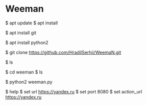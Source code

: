 # Weeman
$ apt update
$ apt install


$ apt install git


$ apt install python2


$ git clone  https://github.com/HradilSerhii/WeemaN.git


$ ls 

$ cd weeman
$ ls

$ python2 weeman.py

$ help
$ set url https://yandex.ru
$ set port 8080
$ set action_url https://yandex.ru
